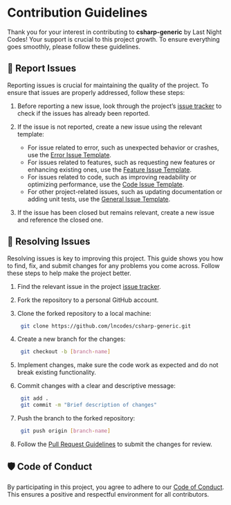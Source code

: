 # Contribution Guidelines
Thank you for your interest in contributing to **csharp-generic** by Last Night Codes! Your support is crucial to this project growth. To ensure everything goes smoothly, please follow these guidelines.

## 📝 Report Issues
Reporting issues is crucial for maintaining the quality of the project. To ensure that issues are properly addressed, follow these steps:

1. Before reporting a new issue, look through the project’s [issue tracker](https://github.com/lncodes/csharp-generic/issues) to check if the issues has already been reported.

2. If the issue is not reported, create a new issue using the relevant template:
   - For issue related to error, such as unexpected behavior or crashes, use the [Error Issue Template](https://github.com/lncodes/.github/.github/ISSUE_TEMPLATE/ERROR_ISSUE_TEMPLATE.md).
   - For issues related to features, such as requesting new features or enhancing existing ones, use the [Feature Issue Template](https://github.com/lncodes/.github/blob/master/.github/ISSUE_TEMPLATE/FEATURE_ISSUE_TEMPLATE.md).
   - For issues related to code, such as improving readability or optimizing performance, use the [Code Issue Template](https://github.com/lncodes/.github/blob/master/.github/ISSUE_TEMPLATE/CODE_ISSUE_TEMPLATE.md).
   - For other project-related issues, such as updating documentation or adding unit tests, use the [General Issue Template](https://github.com/lncodes/.github/blob/master/.github/ISSUE_TEMPLATE/GENERAL_ISSUE_TEMPLATE.md).
3.  If the issue has been closed but remains relevant, create a new issue and reference the closed one.

## 🔧 Resolving Issues
Resolving issues is key to improving this project. This guide shows you how to find, fix, and submit changes for any problems you come across. Follow these steps to help make the project better.

1. Find the relevant issue in the project [issue tracker](https://github.com/lncodes/csharp-generic/issues).

2. Fork the repository to a personal GitHub account.
3. Clone the forked repository to a local machine:
   ```bash 
    git clone https://github.com/lncodes/csharp-generic.git
   ```
4. Create a new branch for the changes:
   ```bash 
    git checkout -b [branch-name]
   ```
5. Implement changes, make sure the code work as expected and do not break existing functionality.
6. Commit changes with a clear and descriptive message:
   ```bash 
    git add .
    git commit -m "Brief description of changes"
   ```
7. Push the branch to the forked repository:
   ```bash 
    git push origin [branch-name]
   ```
8. Follow the [Pull Request Guidelines](https://github.com/lncodes/.github/blob/master/.github/PULL_REQUEST_GUIDELINES.md) to submit the changes for review.

## 🛡️ Code of Conduct
By participating in this project, you agree to adhere to our [Code of Conduct](https://github.com/lncodes/.github/blob/master/.github/CODE_OF_CONDUCT.md). This ensures a positive and respectful environment for all contributors.
